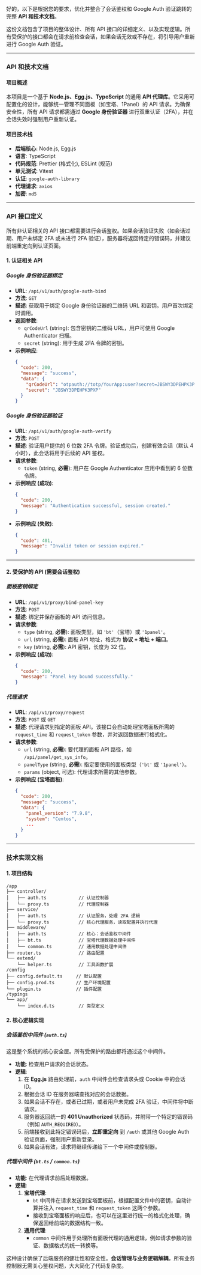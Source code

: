 好的，以下是根据您的要求，优化并整合了会话鉴权和 Google Auth 验证跳转的完整 **API 和技术文档**。

这份文档包含了项目的整体设计、所有 API 接口的详细定义、以及实现逻辑。所有受保护的接口都会在请求前检查会话，如果会话无效或不存在，将引导用户重新进行 Google Auth 验证。

-----

### API 和技术文档

#### 项目概述

本项目是一个基于 **Node.js、Egg.js、TypeScript** 的通用 **API 代理库**。它采用可配置化的设计，能够统一管理不同面板（如宝塔、1Panel）的 API 请求。为确保安全性，所有 API 请求都需通过 **Google 身份验证器** 进行双重认证（2FA），并在会话失效时强制用户重新认证。

#### 项目技术栈

  * **后端核心**: Node.js, Egg.js
  * **语言**: TypeScript
  * **代码规范**: Prettier (格式化), ESLint (规范)
  * **单元测试**: Vitest
  * **认证**: `google-auth-library`
  * **代理请求**: `axios`
  * **加密**: `md5`

-----

### API 接口定义

所有非认证相关的 API 接口都需要进行会话鉴权。如果会话验证失败（如会话过期、用户未绑定 2FA 或未进行 2FA 验证），服务器将返回特定的错误码，并建议前端重定向到认证页面。

#### 1\. 认证相关 API

##### **Google 身份验证器绑定**

  * **URL**: `/api/v1/auth/google-auth-bind`
  * **方法**: `GET`
  * **描述**: 获取用于绑定 Google 身份验证器的二维码 URL 和密钥。用户首次绑定时调用。
  * **返回参数**:
      * `qrCodeUrl` (string): 包含密钥的二维码 URL，用户可使用 Google Authenticator 扫描。
      * `secret` (string): 用于生成 2FA 令牌的密钥。
  * **示例响应**:
    ```json
    {
      "code": 200,
      "message": "success",
      "data": {
        "qrCodeUrl": "otpauth://totp/YourApp:user?secret=JBSWY3DPEHPK3PXP&issuer=YourApp",
        "secret": "JBSWY3DPEHPK3PXP"
      }
    }
    ```

##### **Google 身份验证器验证**

  * **URL**: `/api/v1/auth/google-auth-verify`
  * **方法**: `POST`
  * **描述**: 验证用户提供的 6 位数 2FA 令牌。验证成功后，创建有效会话（默认 4 小时），此会话将用于后续的 API 鉴权。
  * **请求参数**:
      * `token` (string, **必需**): 用户在 Google Authenticator 应用中看到的 6 位数令牌。
  * **示例响应 (成功)**:
    ```json
    {
      "code": 200,
      "message": "Authentication successful, session created."
    }
    ```
  * **示例响应 (失败)**:
    ```json
    {
      "code": 401,
      "message": "Invalid token or session expired."
    }
    ```

-----

#### 2\. 受保护的 API (需要会话鉴权)

##### **面板密钥绑定**

  * **URL**: `/api/v1/proxy/bind-panel-key`
  * **方法**: `POST`
  * **描述**: 绑定并保存面板的 API 访问信息。
  * **请求参数**:
      * `type` (string, **必需**): 面板类型，如 `'bt'`（宝塔）或 `'1panel'`。
      * `url` (string, **必需**): 面板 API 地址，格式为 **协议 + 地址 + 端口**。
      * `key` (string, **必需**): API 密钥，长度为 32 位。
  * **示例响应 (成功)**:
    ```json
    {
      "code": 200,
      "message": "Panel key bound successfully."
    }
    ```

##### **代理请求**

  * **URL**: `/api/v1/proxy/request`
  * **方法**: `POST` 或 `GET`
  * **描述**: 代理请求到指定的面板 API。该接口会自动处理宝塔面板所需的 `request_time` 和 `request_token` 参数，并对返回数据进行格式化。
  * **请求参数**:
      * `url` (string, **必需**): 要代理的面板 API 路径，如 `/api/panel/get_sys_info`。
      * `panelType` (string, **必需**): 指定要使用的面板类型（`'bt'` 或 `'1panel'`）。
      * `params` (object, 可选): 代理请求所需的其他参数。
  * **示例响应 (宝塔面板)**:
    ```json
    {
      "code": 200,
      "message": "success",
      "data": {
        "panel_version": "7.9.8",
        "system": "Centos",
        ...
      }
    }
    ```

-----

### 技术实现文档

#### 1\. 项目结构

```
/app
├── controller/
│   ├── auth.ts            // 认证控制器
│   └── proxy.ts           // 代理控制器
├── service/
│   ├── auth.ts            // 认证服务，处理 2FA 逻辑
│   └── proxy.ts           // 核心代理服务，读取配置并执行代理
├── middleware/
│   ├── auth.ts            // 核心：会话鉴权中间件
│   ├── bt.ts              // 宝塔代理数据处理中间件
│   └── common.ts          // 通用数据处理中间件
├── router.ts              // 路由配置
└── extend/
    └── helper.ts          // 工具函数扩展
/config
├── config.default.ts     // 默认配置
├── config.prod.ts        // 生产环境配置
└── plugin.ts             // 插件配置
/typings
└── app/
    └── index.d.ts         // 类型定义
```

#### 2\. 核心逻辑实现

##### **会话鉴权中间件 (`auth.ts`)**

这是整个系统的核心安全层。所有受保护的路由都将通过这个中间件。

  * **功能**: 检查用户请求的会话状态。
  * **逻辑**:
    1.  在 **Egg.js** 路由处理前，`auth` 中间件会检查请求头或 Cookie 中的会话 ID。
    2.  根据会话 ID 在服务器端查找对应的会话数据。
    3.  如果会话不存在，或者已过期，或者用户未完成 2FA 验证，中间件将中断请求。
    4.  服务器返回统一的 **401 Unauthorized** 状态码，并附带一个特定的错误码（例如 `AUTH_REQUIRED`）。
    5.  前端接收到此特定错误码后，**立即重定向** 到 `/auth` 或其他 Google Auth 验证页面，强制用户重新登录。
    6.  如果会话有效，请求将继续传递给下一个中间件或控制器。

##### **代理中间件 (`bt.ts` / `common.ts`)**

  * **功能**: 在代理请求前后处理数据。
  * **逻辑**:
    1.  **宝塔代理**:
          * `bt` 中间件在请求发送到宝塔面板前，根据配置文件中的密钥，自动计算并注入 `request_time` 和 `request_token` 这两个参数。
          * 接收到宝塔面板的响应后，也可以在这里进行统一的格式化处理，确保返回给前端的数据结构一致。
    2.  **通用代理**:
          * `common` 中间件用于处理所有面板代理的通用逻辑，例如请求参数的验证、数据格式的统一转换等。

这种设计确保了后端服务的健壮性和安全性。**会话管理与业务逻辑解耦**，所有业务控制器无需关心鉴权问题，大大简化了代码复杂度。
